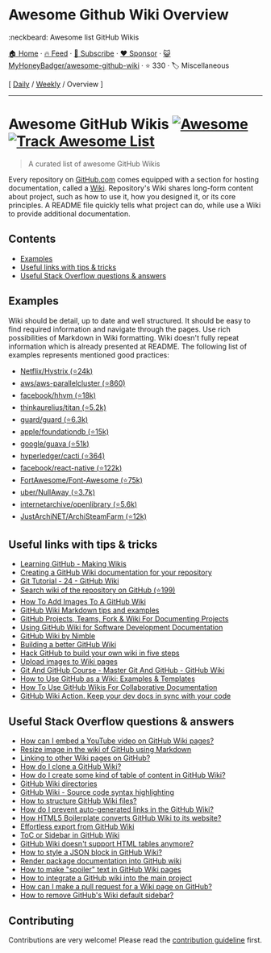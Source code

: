 # Awesome Github Wiki Overview

:neckbeard: Awesome list GitHub Wikis

[🏠 Home](/README.md) · [🔥 Feed](https://www.trackawesomelist.com/MyHoneyBadger/awesome-github-wiki/rss.xml) · [📮 Subscribe](https://trackawesomelist.us17.list-manage.com/subscribe?u=d2f0117aa829c83a63ec63c2f&id=36a103854c) · [❤️  Sponsor](https://github.com/sponsors/theowenyoung) · [😺 MyHoneyBadger/awesome-github-wiki](https://github.com/MyHoneyBadger/awesome-github-wiki) · ⭐ 330 · 🏷️ Miscellaneous

[ [Daily](/content/MyHoneyBadger/awesome-github-wiki/README.md) / [Weekly](/content/MyHoneyBadger/awesome-github-wiki/week/README.md) / Overview ]

---

# Awesome GitHub Wikis [![Awesome](https://awesome.re/badge.svg)](https://awesome.re) [![Track Awesome List](https://www.trackawesomelist.com/badge.svg)](https://www.trackawesomelist.com/MyHoneyBadger/awesome-github-wiki/)

> A curated list of awesome GitHub Wikis

Every repository on [GitHub.com](https://github.com/) comes equipped with a section for hosting documentation, called a [Wiki](https://docs.github.com/en/communities/documenting-your-project-with-wikis/about-wikis). Repository's Wiki shares long-form content about project, such as how to use it, how you designed it, or its core principles. A README file quickly tells what project can do, while use a Wiki to provide additional documentation.

## Contents

*   [Examples](#examples)
*   [Useful links with tips & tricks](#useful-links-with-tips--tricks)
*   [Useful Stack Overflow questions & answers](#useful-stack-overflow-questions--answers)

## Examples

Wiki should be detail, up to date and well structured. It should be easy to find required information and navigate through the pages. Use rich possibilities of Markdown in Wiki formatting. Wiki doesn't fully repeat information which is already presented at README. The following list of examples represents mentioned good practices:

*   [Netflix/Hystrix (⭐24k)](https://github.com/Netflix/Hystrix/wiki)
*   [aws/aws-parallelcluster (⭐860)](https://github.com/aws/aws-parallelcluster/wiki)
*   [facebook/hhvm (⭐18k)](https://github.com/facebook/hhvm/wiki)
*   [thinkaurelius/titan (⭐5.2k)](https://github.com/thinkaurelius/titan/wiki)
*   [guard/guard (⭐6.3k)](https://github.com/guard/guard/wiki/Guard-2.10.3-exits-when-Guardfile-is-changed)
*   [apple/foundationdb (⭐15k)](https://github.com/apple/foundationdb/wiki)
*   [google/guava (⭐51k)](https://github.com/google/guava/wiki)
*   [hyperledger/cacti (⭐364)](https://github.com/hyperledger/cacti/wiki)
*   [facebook/react-native (⭐122k)](https://github.com/facebook/react-native/wiki)
*   [FortAwesome/Font-Awesome (⭐75k)](https://github.com/FortAwesome/Font-Awesome/wiki)
*   [uber/NullAway (⭐3.7k)](https://github.com/uber/NullAway/wiki)
*   [internetarchive/openlibrary (⭐5.6k)](https://github.com/internetarchive/openlibrary/wiki)
*   [JustArchiNET/ArchiSteamFarm (⭐12k)](https://github.com/JustArchiNET/ArchiSteamFarm/wiki)

## Useful links with tips & tricks

*   [Learning GitHub - Making Wikis](https://www.youtube.com/watch?v=bnMl0d-RcPQ)
*   [Creating a GitHub Wiki documentation for your repository](https://carldesouza.com/creating-a-github-wiki-documentation-for-your-repository/)
*   [Git Tutorial - 24 - GitHub Wiki](https://www.youtube.com/watch?v=4B0XNThjO0E)
*   [Search wiki of the repository on GitHub (⭐199)](https://github.com/linyows/github-wiki-search)
*   [How To Add Images To A GitHub Wiki](http://mikehadlow.blogspot.com/2014/03/how-to-add-images-to-github-wiki.html)
*   [GitHub Wiki Markdown tips and examples](https://medium.com/@apcoyne100/github-wiki-markdown-tips-and-examples-1bab1f0c0d25)
*   [GitHub Projects, Teams, Fork & Wiki For Documenting Projects](https://www.softwaretestinghelp.com/github-projects-teams-fork-wiki)
*   [Using GitHub Wiki for Software Development Documentation](https://sparkbox.com/foundry/github_wiki_tutorial_for_technical_wiki_documentation)
*   [GitHub Wiki by Nimble](https://nimblehq.co/compass/development/documentation/github-wiki/)
*   [Building a better GitHub Wiki](https://bugherd.com/blog/building-a-better-github-wiki/)
*   [Hack GitHub to build your own wiki in five steps](https://ably.com/blog/hacking-github-to-build-your-own-wiki)
*   [Upload images to Wiki pages](https://github.blog/changelog/2022-02-14-upload-images-to-wiki-pages/)
*   [Git And GitHub Course - Master Git And GitHub - GitHub Wiki](https://www.learnvern.com/git-and-github-tutorial/wiki)
*   [How to Use GitHub as a Wiki: Examples & Templates](https://almanac.io/blog/github-wiki-examples-templates)
*   [How To Use GitHub Wikis For Collaborative Documentation](https://labs.inn.org/2014/05/19/applying-git-to-github-wikis/)
*   [GitHub Wiki Action. Keep your dev docs in sync with your code](https://github.com/marketplace/actions/github-wiki-action)

## Useful Stack Overflow questions & answers

*   [How can I embed a YouTube video on GitHub Wiki pages?](https://stackoverflow.com/questions/11804820/how-can-i-embed-a-youtube-video-on-github-wiki-pages)
*   [Resize image in the wiki of GitHub using Markdown](https://stackoverflow.com/questions/24383700/resize-image-in-the-wiki-of-github-using-markdown)
*   [Linking to other Wiki pages on GitHub?](https://stackoverflow.com/questions/6474045/linking-to-other-wiki-pages-on-github)
*   [How do I clone a GitHub Wiki?](https://stackoverflow.com/questions/15080848/how-do-i-clone-a-github-wiki)
*   [How do I create some kind of table of content in GitHub Wiki?](https://stackoverflow.com/questions/18244417/how-do-i-create-some-kind-of-table-of-content-in-github-wiki)
*   [GitHub Wiki directories](https://stackoverflow.com/questions/11088285/github-wiki-directories)
*   [GitHub Wiki - Source code syntax highlighting](https://stackoverflow.com/questions/11505503/github-wiki-source-code-syntax-highlighting)
*   [How to structure GitHub Wiki files?](https://stackoverflow.com/questions/24236829/how-to-structure-github-wiki-files)
*   [How do I prevent auto-generated links in the GitHub Wiki?](https://stackoverflow.com/questions/25706012/how-do-i-prevent-auto-generated-links-in-the-github-wiki)
*   [How HTML5 Boilerplate converts GitHub Wiki to its website?](https://stackoverflow.com/questions/8624865/how-html5-boilerplate-converts-github-wiki-to-its-website)
*   [Effortless export from GitHub Wiki](https://stackoverflow.com/questions/18759738/effortless-export-from-github-wiki)
*   [ToC or Sidebar in GitHub Wiki](https://stackoverflow.com/questions/9239588/toc-or-sidebar-in-github-wiki)
*   [GitHub Wiki doesn't support HTML tables anymore?](https://stackoverflow.com/questions/45657579/github-wiki-doesnt-support-html-tables-anymore)
*   [How to style a JSON block in GitHub Wiki?](https://stackoverflow.com/questions/14901245/how-to-style-a-json-block-in-github-wiki)
*   [Render package documentation into GitHub wiki](https://stackoverflow.com/questions/27451937/render-package-documentation-into-github-wiki)
*   [How to make "spoiler" text in GitHub Wiki pages](https://stackoverflow.com/questions/32814161/how-to-make-spoiler-text-in-github-wiki-pages)
*   [How to integrate a GitHub wiki into the main project](https://stackoverflow.com/questions/6941688/how-to-integrate-a-github-wiki-into-the-main-project)
*   [How can I make a pull request for a Wiki page on GitHub?](https://stackoverflow.com/questions/10642928/how-can-i-make-a-pull-request-for-a-wiki-page-on-github)
*   [How to remove GitHub's Wiki default sidebar?](https://stackoverflow.com/questions/23635414/how-to-remove-githubs-wiki-default-sidebar)

## Contributing

Contributions are very welcome! Please read the [contribution guideline](https://github.com/MyHoneyBadger/awesome-github-wiki/blob/main/README.md/contributing.md) first.

